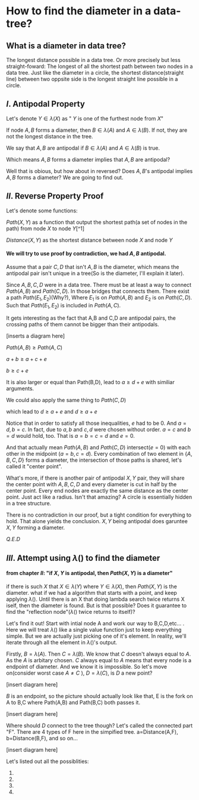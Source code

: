 # How to find the diameter in a data-tree?
## What is a diameter in data tree?
The longest distance possible in a data tree.
Or more precisely but less straight-foward: The longest of all the shortest path between two nodes in a data tree.
Just like the diameter in a circle, the shortest distance(straight line) between two oppsite side is the longest straight line possible in a circle.
## $I$. Antipodal Property
Let's denote $Y\in\lambda(X)$ as " $Y$ is one of the furthest node from $X$"

If node $A,B$ forms a diameter, then $B\in\lambda(A)$ and $A\in\lambda(B)$. If not, they are not the longest distance in the tree.

We say that $A,B$ are antipodal if $B\in\lambda(A)$ and $A\in\lambda(B)$ is true.

Which means $A,B$ forms a diameter implies that $A,B$ are antipodal? 

Well that is obious, but how about in reversed? Does $A,B$'s antipodal implies 
$A,B$ forms a diameter? We are going to find out.

## $II$. Reverse Property Proof
Let's denote some functions:

$Path(X,Y)$ as a function that output the shortest path(a set of nodes in the path)
 from node $X$ to node $Y$[^1]

$Distance(X,Y)$ as the shortest distance between node $X$ and node $Y$

#### We will try to use proof by contradiction, we had $A,B$ antipodal.
 Assume that a pair $C,D$ that isn't $A,B$ is the diameter, 
 which means the antipodal pair isn't unique in a tree(So is the diameter, I'll explain it later).

Since $A,B,C,D$ were in a data tree. There must be at least a way to connect 
$Path(A,B$) and $Path(C,D)$. In those bridges that connects them.
There exist a path $Path(E_1,E_2)$(Why?), Where $E_1$ is on $Path(A,B)$ and $E_2$ is on $Path(C,D)$.
 Such that $Path(E_1,E_2)$ is included in $Path(A,C)$.

 It gets interesting as the fact that A,B and C,D are antipodal pairs,
  the crossing paths of them cannot be bigger than their antipodals.

 [inserts a diagram here]

 $Path(A,B)\ge Path(A,C)$

 $a+b\ge a+c+e$

 $b\ge c+e$

 It is also larger or equal than Path(B,D), lead to $a\ge d+e$
 with similiar arguments.

 We could also apply the same thing to $Path(C,D)$

which lead to $d\ge a+e$ and $d\ge a+e$

Notice that in order to satisfy all those inequalities, $e$ had to be $0$.
 And $a=d, b=c$. In fact, due to $a,b$ and $c,d$ were chosen without order. 
 $a=c$ and $b=d$ would hold, too.
 That is $a=b=c=d$ and $e=0$.

 And that actually mean $Path(A,B)$ and $Path(C,D)$ intersect($e=0$) with each other in the midpoint
 ($a=b, c=d$). Every combination of two element in $\{A,B,C,D\}$ forms a diameter, the intersection
 of those paths is shared, let's called it "center point".

 What's more, if there is another pair of antipodal $X,Y$ pair, they will share the center point with
 $A,B,C,D$ and every diameter is cut in half by the center point. Every end nodes are exactly
 the same distance as the center point. Just act like a radius. Isn't that amazing? A circle is
  essentially hidden in a tree structure.  

There is no contradiction in our proof, but a tight condition for everything to hold. That alone
yields the conclusion. $X,Y$ being antipodal does garuntee $X,Y$ forming a diameter. 

$Q.E.D$

## $III$. Attempt using $\lambda()$ to find the diameter

#### from chapter $II$: "if $X,Y$ is antipodal, then $Path(X,Y)$ is a diameter"

if there is such $X$ that $X\in\lambda(Y)$ where $Y\in\lambda(X)$, then $Path(X,Y)$ is the diameter.
what if we had a algorithm that starts with a point, and keep applying $\lambda()$.
 Until there is an X that doing lambda search twice returns X iself, then the diameter is found.
 But is that possible? Does it guarantee to find the "reflection node"($\lambda()$ twice returns to itself)? 

Let's find it out! Start with intial node A and work our way to B,C,D,etc... .
Here we will treat $\lambda()$ like a single value function just to keep everything simple. But we are actually just picking one of
it's element. In reality, we'll iterate through all the element in $\lambda()$'s output.

Firstly, $B=\lambda(A)$. Then $C=\lambda(B)$. We know that $C$ doesn't always equal to $A$. As the $A$ 
is arbitary chosen. $C$ always equal to $A$ means that every node is a endpoint of diameter. And we know
it is impossible. So let's move on(consider worst case $A \ne C$ ), $D=\lambda(C)$, is $D$ a new point?

[insert diagram here]

$B$ is an endpoint, so the picture should actually look like that, E is the fork on A to B,C
where Path(A,B) and Path(B,C) both passes it.

[insert diagram here]

Where should $D$ connect to the tree though? Let's called the connected part "F". 
There are 4 types of F here in the simpified tree. a=Distance(A,F), b=Distance(B,F), and so on...

[insert diagram here]

Let's listed out all the possiblities:

1.
2.
3.
4.
